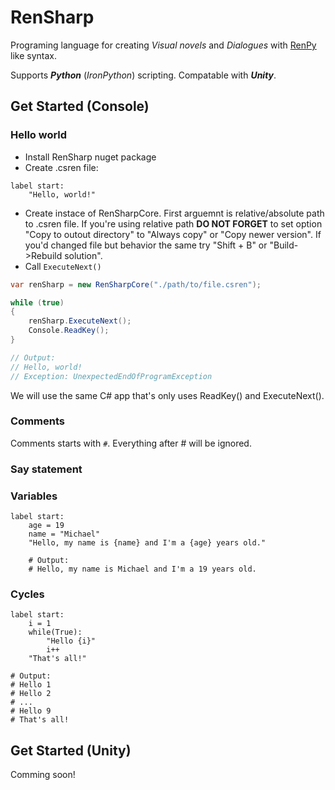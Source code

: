 # RenSharp

Programing language for creating _Visual novels_ and _Dialogues_ with [RenPy](https://github.com/renpy/renpy) like syntax.

Supports **_Python_** (_IronPython_) scripting. Compatable with **_Unity_**.

## Get Started (Console)
### Hello world

* Install RenSharp nuget package
* Create .csren file:
```
label start:
    "Hello, world!"
```

* Create instace of RenSharpCore. First arguemnt is relative/absolute path to .csren file. If you're using relative path **DO NOT FORGET** to set option "Copy to outout directory" to "Always copy" or "Copy newer version". If you'd changed file but behavior the same try "Shift + B" or "Build->Rebuild solution".
* Call ```ExecuteNext()```

```csharp
var renSharp = new RenSharpCore("./path/to/file.csren");

while (true)
{
    renSharp.ExecuteNext();
    Console.ReadKey();
}

// Output:
// Hello, world!
// Exception: UnexpectedEndOfProgramException
```

We will use the same C# app that's only uses ReadKey() and ExecuteNext().

### Comments
Comments starts with ```#```. Everything after # will be ignored.

### Say statement


### Variables

```
label start:
    age = 19
    name = "Michael"
    "Hello, my name is {name} and I'm a {age} years old."
    
    # Output:
    # Hello, my name is Michael and I'm a 19 years old.
```



### Cycles


```
label start:
	i = 1
	while(True):
		"Hello {i}"
		i++
	"That's all!"
		
# Output:
# Hello 1
# Hello 2
# ...
# Hello 9
# That's all!
```
## Get Started (Unity)
Comming soon!
